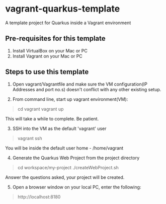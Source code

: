 # vagrant-quarkus-template
A template project for Quarkus inside a Vagrant environment

## Pre-requisites for this template

 1. Install VirtualBox on your Mac or PC
 2. Install Vagrant on your Mac or PC

## Steps to use this template

 1. Open vagrant/Vagrantfile and make sure the VM configuration(IP Addresses and port no.s) doesn't conflict with any other existing setup.
 
 2. From command line, start up vagrant environment(VM):
 > cd vagrant
 > vagrant up
 
 This will take a while to complete. Be patient.
 
 3. SSH into the VM as the default 'vagrant' user
 > vagrant ssh
 
 You will be inside the default user home - /home/vagrant
 
 4. Generate the Quarkus Web Project from the project directory
 > cd workspace/my-project
 > ./createWebProject.sh
 
 Answer the questions asked, your project will be created.
 
 5. Open a browser window on your local PC, enter the following:
 > http://localhost:8180
  
 